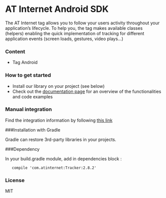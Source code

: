 # AT Internet Android SDK
The AT Internet tag allows you to follow your users activity throughout your application’s lifecycle.
To help you, the tag makes available classes (helpers) enabling the quick implementation of tracking for different application events (screen loads, gestures, video plays…)

### Content
* Tag Android

### How to get started
  - Install our library on your project (see below)
  - Check out the [documentation page] for an overview of the functionalities and code examples

### Manual integration
Find the integration information by following [this link]

###Installation with Gradle

Gradle can restore 3rd-party libraries in your projects.

###Dependency

  In your build.gradle module, add in dependencies block :

	   compile 'com.atinternet:Tracker:2.8.2'

### License
MIT


   [this link]: <http://developers.atinternet-solutions.com/android-en/getting-started/operating-principle-android-en//>
   [documentation page]: <http://developers.atinternet-solutions.com/android-en/getting-started/operating-principle-android-en//>
